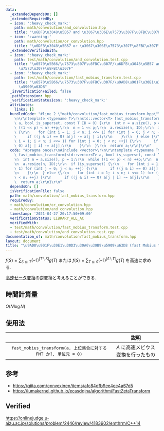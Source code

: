```yaml
---
data:
  _extendedDependsOn: []
  _extendedRequiredBy:
  - icon: ':heavy_check_mark:'
    path: math/convolution/and_convolution.hpp
    title: "\u6DFB\u3048\u5B57 and \u3067\u306E\u7573\u307F\u8FBC\u307F"
  - icon: ':warning:'
    path: math/convolution/or_convolution.hpp
    title: "\u6DFB\u3048\u5B57 or \u3067\u306E\u7573\u307F\u8FBC\u307F"
  _extendedVerifiedWith:
  - icon: ':heavy_check_mark:'
    path: test/math/convolution/and_convolution.test.cpp
    title: "\u6570\u5B66/\u7573\u307F\u8FBC\u307F/\u6DFB\u3048\u5B57 and \u3067\u306E\
      \u7573\u307F\u8FBC\u307F"
  - icon: ':heavy_check_mark:'
    path: test/math/convolution/fast_mobius_transform.test.cpp
    title: "\u6570\u5B66/\u7573\u307F\u8FBC\u307F/\u9AD8\u901F\u30E1\u30D3\u30A6\u30B9\
      \u5909\u63DB"
  _isVerificationFailed: false
  _pathExtension: hpp
  _verificationStatusIcon: ':heavy_check_mark:'
  attributes:
    links: []
  bundledCode: "#line 2 \"math/convolution/fast_mobius_transform.hpp\"\n#include <vector>\r\
    \n\r\ntemplate <typename T>\r\nstd::vector<T> fast_mobius_transform(std::vector<T>\
    \ a, bool is_superset, const T ID = 0) {\r\n  int n = a.size(), p = 1;\r\n  while\
    \ ((1 << p) < n) ++p;\r\n  n = 1 << p;\r\n  a.resize(n, ID);\r\n  if (is_superset)\
    \ {\r\n    for (int i = 1; i < n; i <<= 1) for (int j = 0; j < n; ++j) {\r\n \
    \     if ((j & i) == 0) a[j] -= a[j | i];\r\n    }\r\n  } else {\r\n    for (int\
    \ i = 1; i < n; i <<= 1) for (int j = 0; j < n; ++j) {\r\n      if ((j & i) ==\
    \ 0) a[j | i] -= a[j];\r\n    }\r\n  }\r\n  return a;\r\n}\r\n"
  code: "#pragma once\r\n#include <vector>\r\n\r\ntemplate <typename T>\r\nstd::vector<T>\
    \ fast_mobius_transform(std::vector<T> a, bool is_superset, const T ID = 0) {\r\
    \n  int n = a.size(), p = 1;\r\n  while ((1 << p) < n) ++p;\r\n  n = 1 << p;\r\
    \n  a.resize(n, ID);\r\n  if (is_superset) {\r\n    for (int i = 1; i < n; i <<=\
    \ 1) for (int j = 0; j < n; ++j) {\r\n      if ((j & i) == 0) a[j] -= a[j | i];\r\
    \n    }\r\n  } else {\r\n    for (int i = 1; i < n; i <<= 1) for (int j = 0; j\
    \ < n; ++j) {\r\n      if ((j & i) == 0) a[j | i] -= a[j];\r\n    }\r\n  }\r\n\
    \  return a;\r\n}\r\n"
  dependsOn: []
  isVerificationFile: false
  path: math/convolution/fast_mobius_transform.hpp
  requiredBy:
  - math/convolution/or_convolution.hpp
  - math/convolution/and_convolution.hpp
  timestamp: '2021-04-27 20:17:50+09:00'
  verificationStatus: LIBRARY_ALL_AC
  verifiedWith:
  - test/math/convolution/fast_mobius_transform.test.cpp
  - test/math/convolution/and_convolution.test.cpp
documentation_of: math/convolution/fast_mobius_transform.hpp
layout: document
title: "\u9AD8\u901F\u30E1\u30D3\u30A6\u30B9\u5909\u63DB (fast Mobius transform)"
---
```


$f(S) = \sum_{S \subseteq T} (-1)^{\lvert T \setminus S \rvert} g(T)$ または $f(S) = \sum_{T \subseteq S} (-1)^{\lvert S \setminus T \rvert} g(T)$ を高速に求める．

[高速ゼータ変換](fast_zeta_transform.md)の逆変換と考えることができる．


## 時間計算量

$O(N\log{N})$


## 使用法

||説明|
|:--:|:--:|
|`fast_mobius_transform(a, 上位集合に対する FMT か?, 単位元 = 0)`|$A$ に高速メビウス変換を行ったもの|


## 参考

- https://qiita.com/convexineq/items/afc84dfb9ee4ec4a67d5
- https://lumakernel.github.io/ecasdqina/algorithm/FastZetaTransform


## Verified

https://onlinejudge.u-aizu.ac.jp/solutions/problem/2446/review/4183902/emthrm/C++14
